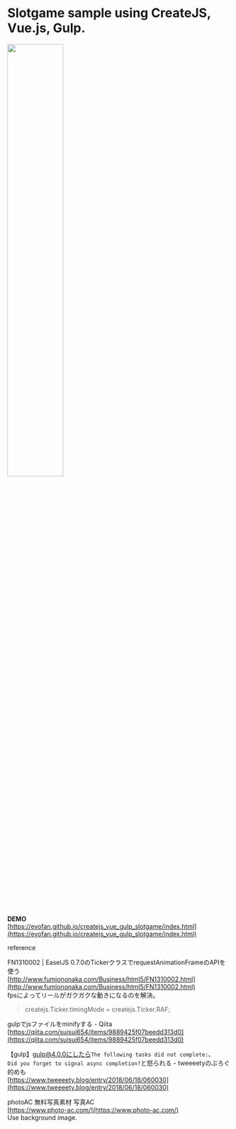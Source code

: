 # Slotgame sample using CreateJS, Vue.js, Gulp.

<img src="https://evofan.github.io/createjs_vue_gulp_slotgame/screenshot/cap_slot_pc.jpg" width="50%">  

**DEMO**  
[https://evofan.github.io/createjs_vue_gulp_slotgame/index.html](https://evofan.github.io/createjs_vue_gulp_slotgame/index.html)  

reference  

FN1310002 | EaselJS 0.7.0のTickerクラスでrequestAnimationFrameのAPIを使う  
[http://www.fumiononaka.com/Business/html5/FN1310002.html](http://www.fumiononaka.com/Business/html5/FN1310002.html)  
fpsによってリールがガクガクな動きになるのを解決。  
>createjs.Ticker.timingMode = createjs.Ticker.RAF;  

gulpでjsファイルをminifyする - Qiita  
[https://qiita.com/suisui654/items/9889425f07beedd313d0](https://qiita.com/suisui654/items/9889425f07beedd313d0)  

【gulp】gulp@4.0.0にしたら`The following tasks did not complete:`、  
`Did you forget to signal async completion?`と怒られる - tweeeetyのぶろぐ的めも  
[https://www.tweeeety.blog/entry/2018/06/18/060030](https://www.tweeeety.blog/entry/2018/06/18/060030)  

photoAC 無料写真素材 写真AC  
[https://www.photo-ac.com/](https://www.photo-ac.com/)  
Use background image.
